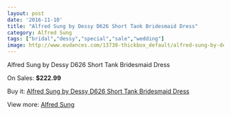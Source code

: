 ```yaml
---
layout: post
date: '2016-11-10'
title: "Alfred Sung by Dessy D626 Short Tank Bridesmaid Dress"
category: Alfred Sung
tags: ["bridal","dessy","special","sale","wedding"]
image: http://www.eudances.com/13738-thickbox_default/alfred-sung-by-dessy-d626-short-tank-bridesmaid-dress.jpg
---
```

Alfred Sung by Dessy D626 Short Tank Bridesmaid Dress

On Sales: **$222.99**
<a href="https://www.eudances.com/en/alfred-sung/4135-alfred-sung-by-dessy-d626-short-tank-bridesmaid-dress.html"><amp-img layout="responsive" width="600" height="600" src="//www.eudances.com/13738-thickbox_default/alfred-sung-by-dessy-d626-short-tank-bridesmaid-dress.jpg" alt="Alfred Sung by Dessy D626 Short Tank Bridesmaid Dress 0" /></a>
<a href="https://www.eudances.com/en/alfred-sung/4135-alfred-sung-by-dessy-d626-short-tank-bridesmaid-dress.html"><amp-img layout="responsive" width="600" height="600" src="//www.eudances.com/13739-thickbox_default/alfred-sung-by-dessy-d626-short-tank-bridesmaid-dress.jpg" alt="Alfred Sung by Dessy D626 Short Tank Bridesmaid Dress 1" /></a>
<a href="https://www.eudances.com/en/alfred-sung/4135-alfred-sung-by-dessy-d626-short-tank-bridesmaid-dress.html"><amp-img layout="responsive" width="600" height="600" src="//www.eudances.com/13740-thickbox_default/alfred-sung-by-dessy-d626-short-tank-bridesmaid-dress.jpg" alt="Alfred Sung by Dessy D626 Short Tank Bridesmaid Dress 2" /></a>
<a href="https://www.eudances.com/en/alfred-sung/4135-alfred-sung-by-dessy-d626-short-tank-bridesmaid-dress.html"><amp-img layout="responsive" width="600" height="600" src="//www.eudances.com/13741-thickbox_default/alfred-sung-by-dessy-d626-short-tank-bridesmaid-dress.jpg" alt="Alfred Sung by Dessy D626 Short Tank Bridesmaid Dress 3" /></a>

Buy it: [Alfred Sung by Dessy D626 Short Tank Bridesmaid Dress](https://www.eudances.com/en/alfred-sung/4135-alfred-sung-by-dessy-d626-short-tank-bridesmaid-dress.html "Alfred Sung by Dessy D626 Short Tank Bridesmaid Dress")

View more: [Alfred Sung](https://www.eudances.com/en/52-alfred-sung "Alfred Sung")